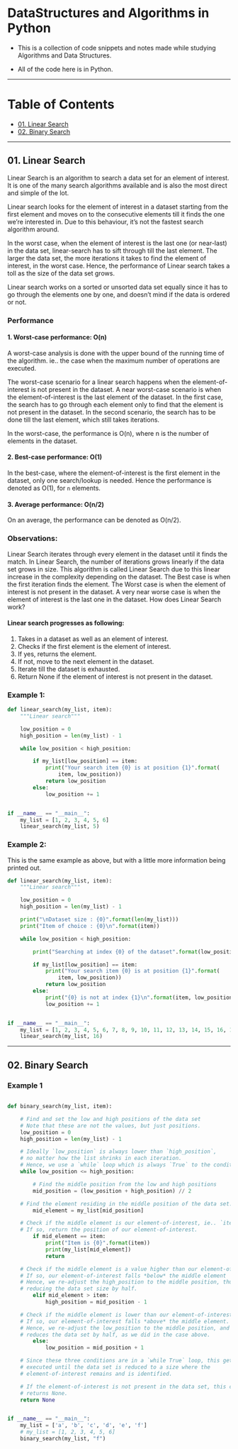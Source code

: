 # DataStructures and Algorithms in Python

* This is a collection of code snippets and notes made while studying Algorithms and Data Structures.

* All of the code here is in Python.

***

Table of Contents
=================

* [01. Linear Search](#01-linear-search)
* [02. Binary Search](#02-binary-search)

***

## 01. Linear Search

Linear Search is an algorithm to search a data set for an element of interest. It is one of the many search algorithms available and is also the most direct and simple of the lot.

Linear search looks for the element of interest in a dataset starting from the first element and moves on to the consecutive elements till it finds the one we’re interested in. Due to this behaviour, it’s not the fastest search algorithm around.

In the worst case, when the element of interest is the last one (or near-last) in the data set, linear-search has to sift through till the last element. The larger the data set, the more iterations it takes to find the element of interest, in the worst case. Hence, the performance of Linear search takes a toll as the size of the data set grows.

Linear search works on a sorted or unsorted data set equally since it has to go through the elements one by one, and doesn’t mind if the data is ordered or not.

### Performance

#### 1. Worst-case performance: O(n)

A worst-case analysis is done with the upper bound of the running time of the algorithm. ie.. the case when the maximum number of operations are executed.

The worst-case scenario for a linear search happens when the element-of-interest is not present in the dataset. A near worst-case scenario is when the element-of-interest is the last element of the dataset. In the first case, the search has to go through each element only to find that the element is not present in the dataset. In the second scenario, the search has to be done till the last element, which still takes iterations.

In the worst-case, the performance is O(n), where  n  is the number of elements in the dataset.

#### 2. Best-case performance: O(1)

In the best-case, where the element-of-interest is the first element in the dataset, only one search/lookup is needed. Hence the performance is denoted as O(1), for `n` elements.

#### 3. Average performance: O(n/2)

On an average, the performance can be denoted as O(n/2).

### Observations:

Linear Search iterates through every element in the dataset until it finds the match.
In Linear Search, the number of iterations grows linearly if the data set grows in size.
This algorithm is called  Linear Search  due to this linear increase in the complexity depending on the dataset.
The Best case is when the first iteration finds the element.
The Worst case is when the element of interest is not present in the dataset.
A very near worse case is when the element of interest is the last one in the dataset.
How does Linear Search work?

#### Linear search progresses as following:

1. Takes in a dataset as well as an element of interest.
2. Checks if the first element is the element of interest.
3. If yes, returns the element.
4. If not, move to the next element in the dataset.
5. Iterate till the dataset is exhausted.
6. Return  None if the element of interest is not present in the dataset.

### Example 1:

```python
def linear_search(my_list, item):
    """Linear search"""

    low_position = 0
    high_position = len(my_list) - 1

    while low_position < high_position:

        if my_list[low_position] == item:
            print("Your search item {0} is at position {1}".format(
                item, low_position))
            return low_position
        else:
            low_position += 1


if __name__ == "__main__":
    my_list = [1, 2, 3, 4, 5, 6]
    linear_search(my_list, 5)
```

### Example 2:

This is the same example as above, but with a little more information being printed out.

```python
def linear_search(my_list, item):
    """Linear search"""

    low_position = 0
    high_position = len(my_list) - 1

    print("\nDataset size : {0}".format(len(my_list)))
    print("Item of choice : {0}\n".format(item))

    while low_position < high_position:

        print("Searching at index {0} of the dataset".format(low_position))

        if my_list[low_position] == item:
            print("Your search item {0} is at position {1}".format(
                item, low_position))
            return low_position
        else:
            print("{0} is not at index {1}\n".format(item, low_position))
            low_position += 1


if __name__ == "__main__":
    my_list = [1, 2, 3, 4, 5, 6, 7, 8, 9, 10, 11, 12, 13, 14, 15, 16, 17]
    linear_search(my_list, 16)
```

***

## 02. Binary Search

### Example 1

```python

def binary_search(my_list, item):

    # Find and set the low and high positions of the data set
    # Note that these are not the values, but just positions.
    low_position = 0
    high_position = len(my_list) - 1

    # Ideally `low_position` is always lower than `high_position`,
    # no matter how the list shrinks in each iteration.
    # Hence, we use a `while` loop which is always `True` to the condition
    while low_position <= high_position:

        # Find the middle position from the low and high positions
        mid_position = (low_position + high_position) // 2

    # Find the element residing in the middle position of the data set.
        mid_element = my_list[mid_position]

    # Check if the middle element is our element-of-interest, ie.. `item`
    # If so, return the position of our element-of-interest.
        if mid_element == item:
            print("Item is {0}".format(item))
            print(my_list[mid_element])
            return

    # Check if the middle element is a value higher than our element-of-interest.
    # If so, our element-of-interest falls *below* the middle element
    # Hence, we re-adjust the high_position to the middle position, thus
    # reducing the data set size by half.
        elif mid_element > item:
            high_position = mid_position - 1

    # Check if the middle element is lower than our element-of-interest.
    # If so, our element-of-interest falls *above* the middle element.
    # Hence, we re-adjust the low_position to the middle position, and
    # reduces the data set by half, as we did in the case above.
        else:
            low_position = mid_position + 1

    # Since these three conditions are in a `while True` loop, this gets
    # executed until the data set is reduced to a size where the
    # element-of-interest remains and is identified.

    # If the element-of-interest is not present in the data set, this code
    # returns None.
    return None


if __name__ == "__main__":
    my_list = ['a', 'b', 'c', 'd', 'e', 'f']
    # my_list = [1, 2, 3, 4, 5, 6]
    binary_search(my_list, "f")
```